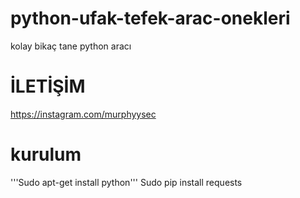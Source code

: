 # python-ufak-tefek-arac-onekleri
kolay bikaç tane python aracı
# İLETİŞİM
https://instagram.com/murphyysec

# kurulum
'''Sudo apt-get install python'''
Sudo pip install requests
